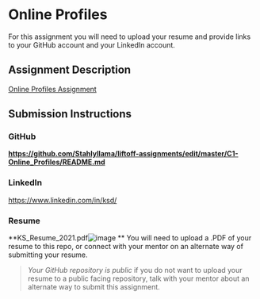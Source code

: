 # Online Profiles
For this assignment you will need to upload your resume and provide links to your GitHub account and your LinkedIn account.

## Assignment Description
[Online Profiles Assignment](https://education.launchcode.org/liftoff/modules/assignments/online-profiles)

## Submission Instructions
 
### GitHub
**https://github.com/Stahlyllama/liftoff-assignments/edit/master/C1-Online_Profiles/README.md**
 
### LinkedIn
https://www.linkedin.com/in/ksd/


### Resume
**KS_Resume_2021.pdf![image](https://user-images.githubusercontent.com/72725404/114786964-d8230a00-9d33-11eb-843d-985df1e5116b.png)
**
You will need to upload a .PDF of your resume to this repo, or connect with your mentor on an alternate way of submitting your resume.

> *Your GitHub repository is public* if you do not want to upload your resume to a public facing repository, talk with your mentor about an alternate way to submit this assignment.
